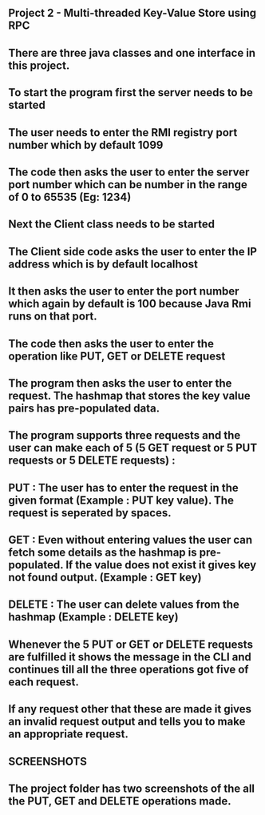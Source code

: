 ## Project 2 - Multi-threaded Key-Value Store using RPC
## There are three java classes and one interface in this project.

## To start the program first the server needs to be started
## The user needs to enter the RMI registry port number which by default 1099
## The code then asks the user to enter the server port number which can be number in the range of 0 to 65535 (Eg: 1234)
## Next the Client class needs to be started
## The Client side code asks the user to enter the IP address which is by default localhost
## It then asks the user to enter the port number which again by default is 100 because Java Rmi runs on that port.
## The code then asks the user to enter the operation like PUT, GET or DELETE request
## The program then asks the user to enter the request. The hashmap that stores the key value pairs has pre-populated data.
## The program supports three requests and the user can make each of 5 (5 GET request or 5 PUT requests or 5 DELETE requests) :
## PUT : The user has to enter the request in the given format (Example : PUT key value). The request is seperated by spaces.
## GET : Even without entering values the user can fetch some details as the hashmap is pre-populated. If the value does not exist it gives key not found output. (Example : GET key)
## DELETE : The user can delete values from the hashmap (Example : DELETE key)
## Whenever the 5 PUT or GET or DELETE requests are fulfilled it shows the message in the CLI and continues till all the three operations got five of each request.
## If any request other that these are made it gives an invalid request output and tells you to make an appropriate request.

## SCREENSHOTS
## The project folder has two screenshots of the all the PUT, GET and DELETE operations made.

